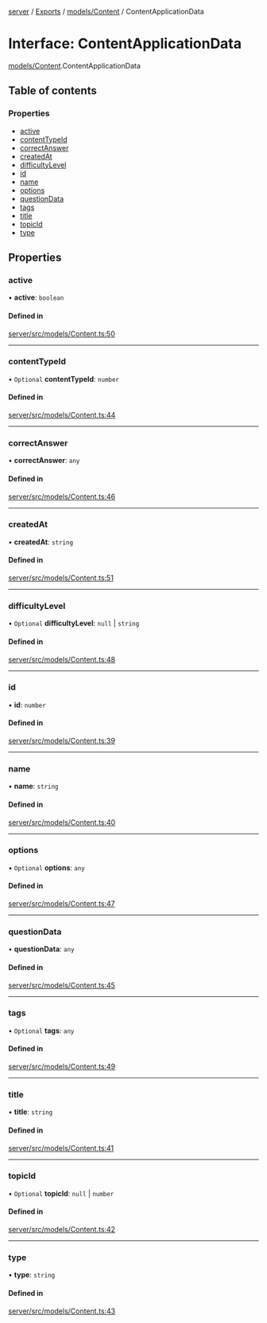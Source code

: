 [server](../README.md) / [Exports](../modules.md) / [models/Content](../modules/models_Content.md) / ContentApplicationData

# Interface: ContentApplicationData

[models/Content](../modules/models_Content.md).ContentApplicationData

## Table of contents

### Properties

- [active](models_Content.ContentApplicationData.md#active)
- [contentTypeId](models_Content.ContentApplicationData.md#contenttypeid)
- [correctAnswer](models_Content.ContentApplicationData.md#correctanswer)
- [createdAt](models_Content.ContentApplicationData.md#createdat)
- [difficultyLevel](models_Content.ContentApplicationData.md#difficultylevel)
- [id](models_Content.ContentApplicationData.md#id)
- [name](models_Content.ContentApplicationData.md#name)
- [options](models_Content.ContentApplicationData.md#options)
- [questionData](models_Content.ContentApplicationData.md#questiondata)
- [tags](models_Content.ContentApplicationData.md#tags)
- [title](models_Content.ContentApplicationData.md#title)
- [topicId](models_Content.ContentApplicationData.md#topicid)
- [type](models_Content.ContentApplicationData.md#type)

## Properties

### active

• **active**: `boolean`

#### Defined in

[server/src/models/Content.ts:50](https://github.com/niklas-joh/french-learning-platform/blob/df287cd90d2fc20ebbe1da4bb7d2c97b195a5de7/server/src/models/Content.ts#L50)

___

### contentTypeId

• `Optional` **contentTypeId**: `number`

#### Defined in

[server/src/models/Content.ts:44](https://github.com/niklas-joh/french-learning-platform/blob/df287cd90d2fc20ebbe1da4bb7d2c97b195a5de7/server/src/models/Content.ts#L44)

___

### correctAnswer

• **correctAnswer**: `any`

#### Defined in

[server/src/models/Content.ts:46](https://github.com/niklas-joh/french-learning-platform/blob/df287cd90d2fc20ebbe1da4bb7d2c97b195a5de7/server/src/models/Content.ts#L46)

___

### createdAt

• **createdAt**: `string`

#### Defined in

[server/src/models/Content.ts:51](https://github.com/niklas-joh/french-learning-platform/blob/df287cd90d2fc20ebbe1da4bb7d2c97b195a5de7/server/src/models/Content.ts#L51)

___

### difficultyLevel

• `Optional` **difficultyLevel**: ``null`` \| `string`

#### Defined in

[server/src/models/Content.ts:48](https://github.com/niklas-joh/french-learning-platform/blob/df287cd90d2fc20ebbe1da4bb7d2c97b195a5de7/server/src/models/Content.ts#L48)

___

### id

• **id**: `number`

#### Defined in

[server/src/models/Content.ts:39](https://github.com/niklas-joh/french-learning-platform/blob/df287cd90d2fc20ebbe1da4bb7d2c97b195a5de7/server/src/models/Content.ts#L39)

___

### name

• **name**: `string`

#### Defined in

[server/src/models/Content.ts:40](https://github.com/niklas-joh/french-learning-platform/blob/df287cd90d2fc20ebbe1da4bb7d2c97b195a5de7/server/src/models/Content.ts#L40)

___

### options

• `Optional` **options**: `any`

#### Defined in

[server/src/models/Content.ts:47](https://github.com/niklas-joh/french-learning-platform/blob/df287cd90d2fc20ebbe1da4bb7d2c97b195a5de7/server/src/models/Content.ts#L47)

___

### questionData

• **questionData**: `any`

#### Defined in

[server/src/models/Content.ts:45](https://github.com/niklas-joh/french-learning-platform/blob/df287cd90d2fc20ebbe1da4bb7d2c97b195a5de7/server/src/models/Content.ts#L45)

___

### tags

• `Optional` **tags**: `any`

#### Defined in

[server/src/models/Content.ts:49](https://github.com/niklas-joh/french-learning-platform/blob/df287cd90d2fc20ebbe1da4bb7d2c97b195a5de7/server/src/models/Content.ts#L49)

___

### title

• **title**: `string`

#### Defined in

[server/src/models/Content.ts:41](https://github.com/niklas-joh/french-learning-platform/blob/df287cd90d2fc20ebbe1da4bb7d2c97b195a5de7/server/src/models/Content.ts#L41)

___

### topicId

• `Optional` **topicId**: ``null`` \| `number`

#### Defined in

[server/src/models/Content.ts:42](https://github.com/niklas-joh/french-learning-platform/blob/df287cd90d2fc20ebbe1da4bb7d2c97b195a5de7/server/src/models/Content.ts#L42)

___

### type

• **type**: `string`

#### Defined in

[server/src/models/Content.ts:43](https://github.com/niklas-joh/french-learning-platform/blob/df287cd90d2fc20ebbe1da4bb7d2c97b195a5de7/server/src/models/Content.ts#L43)
